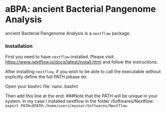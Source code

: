 # aBPA: ancient Bacterial Pangenome Analysis

ancient Bacterial Pangenome Analysis is a `nextflow` package.

### Installation
First you need to have `nextflow` installed. Please visit: https://www.nextflow.io/docs/latest/install.html and follow the instructions.


After installing `nextflow`, if you wish to be able to call the executable without explicitly define the full PATH please do:

Open your bashrc file:
nano .bashrc

Then add this line at the end: ###Note that the PATH will be unique in your system. In my case I installed nextflow in the folder /Softwares/Nextflow.
`export PATH=$PATH:/home/users/myuser/Softwares/Nextflow`


